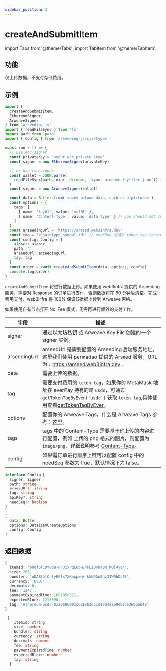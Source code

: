 ```yaml
---
sidebar_position: 3
---
```


# createAndSubmitItem

import Tabs from '@theme/Tabs';
import TabItem from '@theme/TabItem';

## 功能

仅上传数据，不支付存储费用。

## 示例

```ts
import {
  createAndSubmitItem,
  EthereumSigner,
  ArweaveSigner
} from 'arseeding-js'
import { readFileSync } from 'fs'
import path from 'path'
import { Config } from 'arseeding-js/cjs/types'

const run = () => {
  // use ecc signer
  const privateKey = '<your ecc private key>'
  const signer = new EthereumSigner(privateKey)

  // or use rsa signer
  const wallet = JSON.parse(
    readFileSync(path.join(__dirname, '<your arweave keyfile>.json')).toString()
  )
  const signer = new ArweaveSigner(wallet)

  const data = Buffer.from('<need upload data, such as a picture>')
  const options = {
    tags: [
      { name: 'key01', value: 'val01' },
      { name: 'Content-Type', value: 'data type' } // you should set the data type tag
    ]
  }
  const arseedingUrl = 'https://arseed.web3infra.dev'
  const tag = '<chaintype-symbol-id>' // everPay 支持的 token tag (chainType-symbol-id)
  const config: Config = {
    signer: signer,
    path: '',
    arseedUrl: arseedingUrl,
    tag: tag
  }
  const order = await createAndSubmitItem(data, options, config)
  console.log(order)
}
```

`createAndSubmitItem`: 将进行数据上传。如果使用 web3infra 提供的 Arseeding 服务，需要对 Response 的订单进行支付，否则数据将在 60 分钟后清空。完成费用支付，web3infra 将 100% 保证该数据上传到 Arweave 网络。

如果使用自有节点打开 No_Fee 模式，无需再进行额外的支付工作。

<Tabs>
<TabItem value="field" label="参数" default>

| 字段         | 描述                                                                                                                                                                                                         |
| ------------ | ------------------------------------------------------------------------------------------------------------------------------------------------------------------------------------------------------------ |
| signer       | 通过以太坊私钥 或 Arweave Key File 创建的一个 signer 实例。                                                                                                                                                 |
| arseedingUrl | arseedUrl 是需要配置的 Arseeding 后端服务地址，这里我们使用 permadao 提供的 Arseed 服务，URL 为：https://arseed.web3infra.dev 。                                                                             |
| data         | 需要上传的数据。                                                                                                                                                                                             |
| tag          | 需要支付费用的 `token tag`，如果你的 MetaMask 地址在 everPay 持有的是 `usdc`，可通过 `getTokenTagByEver('usdc')` 获取 `token tag`,具体使用查看[getTokenTagByEver](./9.getTokenTag.md)。 |
| options      | 配置你的 Arweave Tags，什么是 Arweave Tags 参考：[这里](../../other/tags.md)。                                                                                                                               |
| tags         | tags 中的 Content-Type 需要基于你上传的内容进行配置，例如 上传的 png 格式的图片，则配置为 `image/png`，详细说明参考 [Content-Type](../../other/tags.md#content-type)。                                       |
|config|如果需订单进行顺序上链可以配置 config 中的 needSeq 参数为 true，默认情况下为 false。|

</TabItem>
<TabItem value="type" label="类型">

```ts
interface Config {
  signer: Signer
  path: string
  arseedUrl: string
  tag: string
  apiKey?: string
  needSeq?: boolean
}

(
  data: Buffer
  options: DataItemCreateOptions
  config: Config
)
```

</TabItem>
</Tabs>

## 返回数据

<Tabs>
<TabItem value="field" label="返回示例" default>

```ts
{
  itemId: 'b9qf5fCDY0dB-nF3ixPqL6pHVPFLiDvNYBm_MOi4yq4',
  size: 203,
  bundler: 'uDA8ZblC-lyEFfsYXKewpwaX-kkNDDw8az3IW9bDL68',
  currency: 'USDC',
  decimals: 6,
  fee: '1247',
  paymentExpiredTime: 1691058571,
  expectedBlock: 1213090,
  tag: 'ethereum-usdc-0xa0b86991c6218b36c1d19d4a2e9eb0ce3606eb48'
}
```

</TabItem>
<TabItem value="type" label="返回类型">

```ts
 {
    itemId: string
    size: number
    bundler: string
    currency: string
    decimals: number
    fee: string
    paymentExpiredTime: number
    expectedBlock: number
    tag: string
  }
```

</TabItem>
</Tabs>
